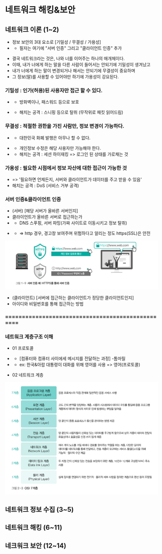 # 네트워크 해킹&보안

## 네트워크 이론 (1~2)

- 정보 보안의 3대 요소로 [기밀성 / 무결성 / 가용성]
- + 필자는 여기에 "서버 인증" 그리고 "클라이언트 인증" 추가
+ 결국 네트워크라는 것은, 나와 너를 이어주는 하나의 매개체이다.
+ 이때, 내가 너에게 하는 말을 다른 사람이 들어서는 안되기에 기밀성이 생겨났고
+ 내가 너에게 하는 말이 변경되거나 해서는 안되기에 무결성이 중요하며
+ 그 정보(말)를 사용할 수 있어야만 하기에 가용성이 강요된다.

### 기밀성 : 인가(허용)된 사용자만 접근 할 수 있다.
- + 방화벽이나, 패스워드 등으로 보호
+ + 해치는 공격 : 스니핑 등으로 탈취 (무작위로 패킷 읽어드림)

### 무결성 : 적절한 권한을 가진 사람만, 정보 변경이 가능하다.
- + 대한민국 화폐 발행은 아무나 할 수 없다.
+ + 개인정보 수정은 해당 사용자만 가능해야 한다.
+ + 해치는 공격 : 세션 하이재킹 => 로그인 된 상태를 가로채는 것

### 가용성 : 필요한 시점에서 정보 자산에 대한 접근이 가능한 것
- => '필요하면 언제든지, 서버와 클라이언트가 데이터를 주고 받을 수 있음'
- 해치는 공격 : DoS (서비스 거부 공격)


### 서버 인증&클라이언트 인증 
- (서버) [해당 서버가 올바른 서버인지]
- 클라이언트가 올바른 서버로 접근하는가 
- + DNS 스푸핑, 서버 파밍(가짜 사이트로 이동시키고 정보 탈취)
+ + => http 경우, 경고창 보여주며 위험하다고 알리는 정도 https(SSL)은 안전

![img.png](../img/2024/Authentication.png)

- (클라이언트) [서버에 접근하는 클라이언트가 정당한 클라이언트인지]
- 아이디와 비밀번호를 통해 접근하는 방법



### =================================================
### 네트워크 계층구조 이해

- 01 프로토콜 
- + [컴퓨터와 컴퓨터 사이에세 메시지를 전달하는 과정] -톰마릴
- + ex: 한국&아랍 대통령이 대화를 위해 영어를 사용 => 영어(프로토콜)

- 02 네트워크 계층

![img_1.png](../img/2024/OSI7.png)






## 네트워크 정보 수집 (3~5)



## 네트워크 해킹 (6~11)

## 네크워크 보안 (12~14)